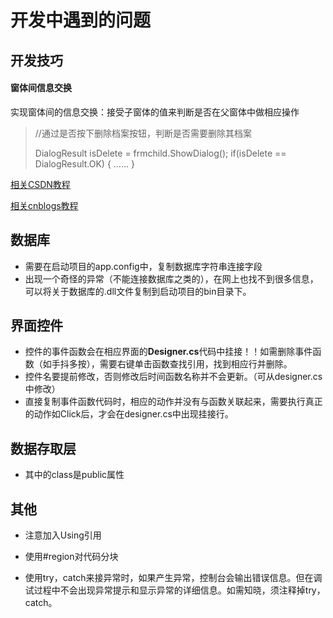 # 开发中遇到的问题



## 开发技巧

#### 窗体间信息交换

实现窗体间的信息交换：接受子窗体的值来判断是否在父窗体中做相应操作

> //通过是否按下删除档案按钮，判断是否需要删除其档案
>
> DialogResult isDelete = frmchild.ShowDialog();
> if(isDelete == DialogResult.OK)
>  {   ……  }

[相关CSDN教程](https://blog.csdn.net/rockytech/article/details/21474007)

[相关cnblogs教程](https://www.cnblogs.com/gavin-king/p/4167856.html)



## 数据库

- 需要在启动项目的app.config中，复制数据库字符串连接字段
- 出现一个奇怪的异常（不能连接数据库之类的），在网上也找不到很多信息，可以将关于数据库的.dll文件复制到启动项目的bin目录下。



## 界面控件

- 控件的事件函数会在相应界面的**Designer.cs**代码中挂接！！如需删除事件函数（如手抖多按），需要右键单击函数查找引用，找到相应行并删除。
- 控件名要提前修改，否则修改后时间函数名称并不会更新。（可从designer.cs中修改）
- 直接复制事件函数代码时，相应的动作并没有与函数关联起来，需要执行真正的动作如Click后，才会在designer.cs中出现挂接行。



## 数据存取层

- 其中的class是public属性



## 其他

- 注意加入Using引用

- 使用#region对代码分块

- 使用try，catch来接异常时，如果产生异常，控制台会输出错误信息。但在调试过程中不会出现异常提示和显示异常的详细信息。如需知晓，须注释掉try，catch。

  